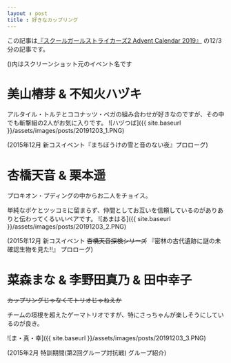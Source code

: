 ```yaml
---
layout : post
title : 好きなカップリング
---
```


この記事は[『スクールガールストライカーズ2 Advent Calendar 2019』](https://adventar.org/calendars/4503) の12/3分の記事です。

()内はスクリーンショット元のイベント名です

# 美山椿芽 & 不知火ハヅキ
アルタイル・トルテとココナッツ・ベガの組み合わせが好きなのですが、その中でも斬撃組の2人がお気に入りです。
![ハヅつば]({{ site.baseurl }}/assets/images/posts/20191203_1.PNG)

(2015年12月 新コスイベント『まちぼうけの雪と音のない夜』プロローグ)


# 杏橋天音 & 栗本遥
プロキオン・プディングの中からお二人をチョイス。

単純なボケとツッコミに留まらず、仲間としてお互いを信頼しているのがありありと伝わってくるいいペアです。
![あまはる]({{ site.baseurl }}/assets/images/posts/20191203_2.PNG)

(2015年12月 新コスイベント ~~杏橋天音探検シリーズ~~ 『密林の古代遺跡に謎の未確認生物を見た!!』 プロローグ)

# 菜森まな & 李野田真乃 & 田中幸子
~~カップリングじゃなくてトリオじゃねえか~~

チームの垣根を超えたゲーマトリオですが、特にさっちゃんが楽しそうにしているのが良き。

![ま・真・幸]({{  site.baseurl }}/assets/images/posts/20191203_3.PNG)

(2015年2月 特訓期間(第2回グループ対抗戦) グループ紹介)
